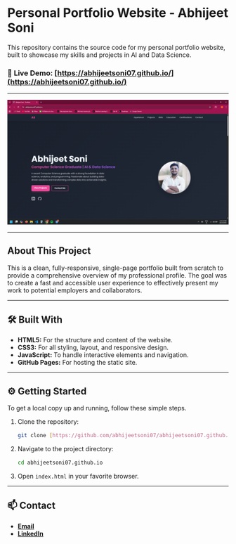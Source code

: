 # Personal Portfolio Website - Abhijeet Soni

This repository contains the source code for my personal portfolio website, built to showcase my skills and projects in AI and Data Science.

### 🚀 **Live Demo: [https://abhijeetsoni07.github.io/](https://abhijeetsoni07.github.io/)**

---

![Portfolio Screenshot](./images/screenshot.png) 

---

## About This Project

This is a clean, fully-responsive, single-page portfolio built from scratch to provide a comprehensive overview of my professional profile. The goal was to create a fast and accessible user experience to effectively present my work to potential employers and collaborators.

---

## 🛠️ Built With

* **HTML5:** For the structure and content of the website.
* **CSS3:** For all styling, layout, and responsive design.
* **JavaScript:** To handle interactive elements and navigation.
* **GitHub Pages:** For hosting the static site.

---

## ⚙️ Getting Started

To get a local copy up and running, follow these simple steps.

1.  Clone the repository:
    ```sh
    git clone [https://github.com/abhijeetsoni07/abhijeetsoni07.github.io.git](https://github.com/abhijeetsoni07/abhijeetsoni07.github.io.git)
    ```
2.  Navigate to the project directory:
    ```sh
    cd abhijeetsoni07.github.io
    ```
3.  Open `index.html` in your favorite browser.

---

## 📫 Contact

* **[Email](mailto:abhisoni7810@gmail.com)**
* **[LinkedIn](https://www.linkedin.com/in/abhijeet-soni-b31ba5278)**